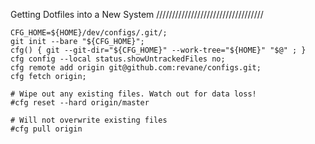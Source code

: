 Getting Dotfiles into a New System
//////////////////////////////////

```
CFG_HOME=${HOME}/dev/configs/.git/;
git init --bare "${CFG_HOME}";
cfg() { git --git-dir="${CFG_HOME}" --work-tree="${HOME}" "$@" ; }
cfg config --local status.showUntrackedFiles no;
cfg remote add origin git@github.com:revane/configs.git;
cfg fetch origin;

# Wipe out any existing files. Watch out for data loss!
#cfg reset --hard origin/master

# Will not overwrite existing files
#cfg pull origin
```
